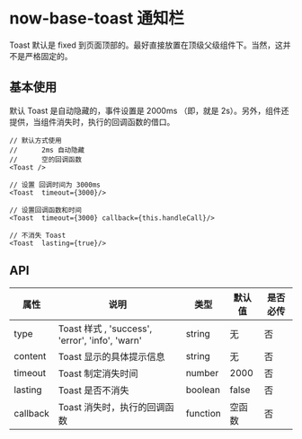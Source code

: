 # now-base-toast 通知栏

Toast 默认是 fixed 到页面顶部的。最好直接放置在顶级父级组件下。当然，这并不是严格固定的。

## 基本使用

默认 Toast 是自动隐藏的，事件设置是 2000ms （即，就是 2s）。另外，组件还提供，当组件消失时，执行的回调函数的借口。

```
// 默认方式使用
//      2ms 自动隐藏
//      空的回调函数
<Toast />

// 设置 回调时间为 3000ms
<Toast  timeout={3000}/>

// 设置回调函数和时间
<Toast  timeout={3000} callback={this.handleCall}/>

// 不消失 Toast
<Toast  lasting={true}/>
```


## API

| 属性          | 说明                                 | 类型     | 默认值 | 是否必传 |
| ------------- | ------------------------------------ | -------- | ------ | -------- |  
| type         |  Toast 样式 , 'success', 'error', 'info', 'warn'  | string | 无    | 否      |
| content      |  Toast 显示的具体提示信息             | string |  无    | 否      |
| timeout      |  Toast 制定消失时间  | number | 2000     | 否      |
| lasting      |  Toast 是否不消失    | boolean | false     | 否      |
| callback     |  Toast 消失时，执行的回调函数 | function | 空函数     | 否      |



